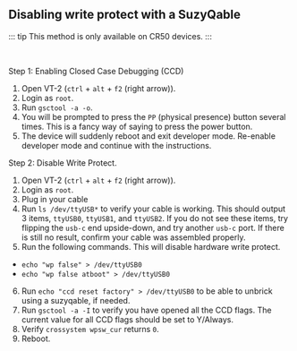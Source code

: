 ## Disabling write protect with a SuzyQable

::: tip
This method is only available on CR50 devices.
:::

<br>

Step 1: Enabling Closed Case Debugging (CCD)

1. Open VT-2 (`ctrl` + `alt` + `f2` (right arrow)).
2. Login as `root`.
3. Run `gsctool -a -o`. 
4. You will be prompted to press the `PP` (physical presence) button several times. This is a fancy way of saying to press the power button.
5. The device will suddenly reboot and exit developer mode. Re-enable developer mode and continue with the instructions.

Step 2: Disable Write Protect.
1. Open VT-2 (`ctrl` + `alt` + `f2` (right arrow)).
2. Login as `root`.
3. Plug in your cable
4. Run `ls /dev/ttyUSB*` to verify your cable is working. This should output 3 items, `ttyUSB0`, `ttyUSB1`, and `ttyUSB2`. If you do not see these items, try flipping the `usb-c` end upside-down, and try another `usb-c` port. If there is still no result, confirm your cable was assembled properly.
5. Run the following commands. This will disable hardware write protect.
  - `echo "wp false" > /dev/ttyUSB0`
  - `echo "wp false atboot" > /dev/ttyUSB0`
6. Run `echo "ccd reset factory" > /dev/ttyUSB0` to be able to unbrick using a suzyqable, if needed.
7. Run `gsctool -a -I` to verify you have opened all the CCD flags. The current value for all CCD flags should be set to Y/Always.
8. Verify `crossystem wpsw_cur` returns `0`.
9. Reboot.

